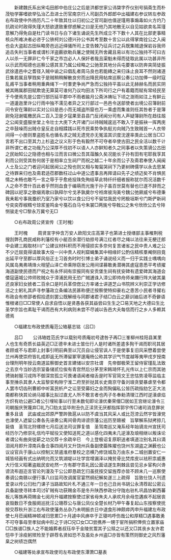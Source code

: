 <!-- { "loadSidebar": true } -->
　　新建魏氏系出宋屯田郎中伯庄公之后是洪都世家公讳棨字乔仪别号狷斋生而朴茂劬学寡嗜欲举弘治乙丑进士历官南京行人司副员外郎郎中出福建右参议转左参政右布政使中外扬历凡二十年致其仕以归初公之官司副也值逆瑾用事煽毒如火方灼乃抗疏论时政得失瑾大怒欲逮致重僇惑解之曰是无他乃其地散无以自见姑欲卖名耳瑾意解乃得免自是杜门读书日与白下诸生诵说先生所成立不下数十人其在比部吏事精核众所难决者必咨于公铁柯刘公德兴孙公书其考至数十言公以此得掌南铨公之入闽也会大盗起古田纵略旁邑远近绎骚所司上变告棘乃征兵讨之兵既集贼退保岩谷我师追击失利当事者或谓杉洋盗薮欲勒兵屠之使贼无所舍藏且易以有功公独持不可曰古人以杀一无罪非仁今千家之市岂必人人保奸者哉且渠魁未得而徒取此属以功甚非所以示武而昭德也巡察公感其言乃属公经略之公驰至其地分兵屯要害以防奔突简徒振武徐遣邑中之耆径入贼中谕之曰倡乱者周马良也若能縳之来归诛止良耳不然则诸道日集若属且孥戮矣于是贼稍稍解散良穷而出降民用帖席巡察公奏公功加俸一级时寇乱甫平当事者稍用重典绳下一时羣吏争尚严急而公独持平虽以此无赫赫名而民实阴被其赐属郡田赋欺诡无算莫可谁何乃议均田法下所司行之户有着籍而赋有常经民至于今便焉先是公尝行部历延平郡中不雨者踰月公斋沐祷坛下顷之澍雨如注上有鲜云一道逶迤里许公行雨中独不濡见者异之又行部过一邑邑令送部使者出境公召簿尉前问令安在簿尉以实对公曰是邑小而无城盗所窟也万一乘虚而集谁则任其咎者于是簿尉免冠谢辄檄民兵二百入卫是夕寇果至县县门反闭闻分司有人声疑簿尉所在趋往刼之公闻变盛服坐堂上令壮士大庑下大开诸门以待贼贼逡巡不敢入于是振袂一挥两庑之卒鼓噪而出贼仓皇反走自相蹂践以死市民乘势争执梃刃向贼乃生致贼首一人衣带间得一小册则羣盗姓名也循名求之贼无遗党亦无冤滥其识度沈邃率类此公居当□□言若不出口至其力上杉盗之议义形于色有毅然不可夺者卒使古田之民全活以数千计非所谓仁者之功哉乃公深厚不伐初不以语人人亦鲜知者久之同事者以失策谪公古田之民始知公之隐德也相与泣而言曰微公吾其葅醢久矣况能长子孙有田有宅耶我享其利而公则受其咎何居于是相率立生祠尸而祝之越二十年余而公子及斋君奉使入闽闽人士及公之门者迎问起居闻公之殁也则又相与匍匐哭祠下乃更树碑儒学以永去思某之待罪来归也及斋君适莅郡数枉过山中道公遗事且再拜请曰先子之绩迈矣不肖惧民情之未畅也敢丐一言之辱于乎愈疮投珠免殉结草此特纤纤细者报称犹尔而况活数千人之命不啻什百此者乎然则血食于编萌而光施于孙子虽百世莫有替也巳遂不辞而之碑因以祀享之歌缀焉歌曰孰释尔兮戈矛孰奠尔兮袵席彼洵美兮魏公弛厥威兮布德秉我耒耜兮事我蚕织乃室乃家兮以饮以食公归兮不留怙我民兮罔极垣斯兮门斯俨新祠兮奕奕荐椒糈兮琼浆鉴鸣金兮戞石白马兮朱裳□两旄兮导戟公之朱兮欣欣公去兮陫恻骏走兮□黎永万冀兮无□ 

　　○右布政周公贤宣传（王时槐） 

　　王时槐 
　　周贤宣字仲含万安人欧阳文庄高第子也第进士授缮部主事榷荆税搜刮弊孔商民咸称利藩校有小艇百余潜行劫掠号满江红者尽之绳以法往来无梗迁郎中会建三殿取材川广公建议材料积而不用侵损实多奈何复苦诸省之民中贵人难之公不少迁屈竟得请故事大役一兴中贵人视利窟蝇集其中相缘奸公酌估精核羣阉侧目竟出延平守至郡以厚风俗正士习首务时时引博士弟子诵说经义而一归于实践士喁喁向风属岛夷弗靖烽火相望山泽亡命乘隙窃发公用间谍募敢勇潜祷其虗寇患悉平考绩擢海道副使民德而尸祝之有永怀祠有崇报同有安贡堡生祠有抚安碑有遗爱碑其海道会倭寇逼城公帅师败贼众于漳浦民用无恐广贼逋诛入漳公即帅舟师亲躎行阵大破其巢还良家妇女掳者二百余口是时兵革倥偬公方率诸士讲道芝山书院辨义利崇正学访修洁之士躬礼其庐寻参藩政立条编法民甚称便迁按察使特抑豪右之患苦小民者寻擢右布政会有修邵者假拾遗刻罢公既解绶与同郡诸君子结□白云之巅训廸后进不奇僻语惟根诸日□□常使人自求自悟以是贤愚各获其益尝曰生生之□易天地之大德曰生比圣学宗旨也素耻干谒而邑有大利病则未尝不尽诚以告邑大夫每信而行之乡人多赖其德焉 

　　○福建左布政使质庵范公辂墓志铭（吕□） 

　　吕□ 
　　公讳辂姓范氏字以载别号质庵初号逮咎子再□三峯柳州桂阳县某里人也生有奇质长益英迈□正德辛未进士筮仕行人是时诸所差遣多狥干谒而职司其居者顾或不与君即上封事引明前典至以冗员自让侵官讽人于是使事复旧风采懋着尝使兰州再使崇府皆礼成即返无所滞留冢宰邃庵杨公称其学识气节度越等夷甲戌岁授南台理刑明年授云南道监察御史首言建储以安宗社谓　先帝御极荣王留侍宦瑾乱法致之去京今当妙选宗室备储贰位俟有青宫然后分茅至宋韩琦怀孔光传以上仁宗而其驰骋骑射服习戎阵不御深宫孤立可畏诸语闻者缩舌是时军官简文王忠怙势凌辱监临主事至捶杀其隶人太监黎安构隙宁淮二府至折挞其长史南京守备刘琅贪婪暴虐至令都人罢市切齿刑曹郎中听富民析产之讼至受募妇之金而狥偏私公皆历疏指劾乞正大法南都称快其论纳马姬事比拟过直尤人所不敢言者也丙子冬奉勑清理江西时逆濠虐焰方炽有劝公避□者公引埋轮事以行至未数旬即论濠优秦荣僣□居如王宫继论濠令三司朝服庆贺蔑弃□礼乃□劾太监毕附丑仇正渎货无厌都指挥郭宇传□诸司消息罪状重多且请　武庙或出郊原严警跸敦扈从以防不虞当其风采人或比范滂云然宇皆濠党也濠使人遮留公奏各先诬奏公离间骨肉诽谤宗藩公巡历至赣被　旨拏解系狱拷掠几毙值　圣驾北狩缧绁七月后送法司议罪复值　圣驾南巡又淹系经年始谪龙州宣抚司经历尔乃修崇礼信均平赋役又使知送死之道以感化四夷未几逆濠及琅相继以叛诛论者谓公有曲突徙薪之功交荐十余疏辛巳　今上登极诏复原职送者填道泣别名其曰滴泪阅月即升漳南兵备佥事四阅月又升饶州兵备副使葢殊擢也饶州东湖盗之渊薮也公议设官兵于康山以控制又禁遏淮府羣校之恣横乃修饶城及万由东乡二城创置安仁一城皆经画有式出纳明允而又筑湖堤以壮学宫增漏泽以掩贫骨比焚库皮以袪积祟威惠大行信义昭著盗戢民安屹然一方有郡守乖礼因公面诘遂生荆棘且尝见忌乡宦构兴谗谤流布遐迩言官论列漫及干公公即恳疏乞归虽抚按交留旌荐亦皆不顾未几一巡察使奏调公南赣以便行事八曰监司改调属官宴然纲纪解矣遂三上疏得　旨致仕饶人刊遗爱录以传公归杜门课子当路故知片札不通三年一日也己丑尚书胡公永清荐起公密云兵备副使寻转本司讨矿贼有功获赐金币是冬升陕西参政分守陇右驻札巩昌协剿西蕃板儿等族再荷赐金七阅月升福建按察使过家省母朱夫人承欢月余母忽遘疾不起居丧哀毁数日不食服阕巡抚汪公珊荐公与唐公凤仪全楚长材乃甲午春复起山东按察使抚按交荐秋升浙江右布政使藩务丛杂乃未明振衣日中退食形神颇瘁丙申升福建左布政使七月莅闽精神顿减归思累□十月遽中风痹卒于正寝呜呼伤哉公和厚精□遇事敢勇不可夺事母至孝狱病中形之于诗□兄□女□□尝携养一甥于宦所捐积俸赀立置家庙□□族谱□族人之不能婚葬者叔珏卒于金陵贫鬻其子公赎之以还又□其丧乡友许君恺卒于涂疫躬殡殓至于辟荐名贤如恐不及虽处乡州盗□亦皆有策然则御史之风烈藩臬之树绩岂偶然 

　　○福建等处承宣布政使司左布政使东潭萧□墓表 

